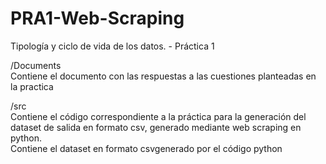# PRA1-Web-Scraping
Tipología y ciclo de vida de los datos. - Práctica 1  

/Documents   
Contiene el documento con las respuestas a las cuestiones planteadas en la practica  

/src  
Contiene el código correspondiente a la práctica para la generación del dataset de salida en formato csv, generado mediante web scraping en python.  
Contiene el dataset en formato csvgenerado por el código python  

